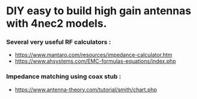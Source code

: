 # DIY easy to build high gain antennas with 4nec2 models.
### Several very useful RF calculators : 

- https://www.mantaro.com/resources/impedance-calculator.htm
- https://www.ahsystems.com/EMC-formulas-equations/index.php

### Impedance matching using coax stub : 
- https://www.antenna-theory.com/tutorial/smith/chart.php

